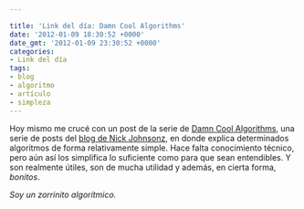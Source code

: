 ```yaml
---

title: 'Link del día: Damn Cool Algorithms'
date: '2012-01-09 18:30:52 +0000'
date_gmt: '2012-01-09 23:30:52 +0000'
categories:
- Link del día
tags:
- blog
- algoritmo
- artículo
- simpleza
---
```


Hoy mismo me crucé con un post de la serie de [Damn Cool Algorithms](http://blog.notdot.net/tag/damn-cool-algorithms), una serie de posts del [blog de Nick Johnsonz](http://blog.notdot.net/), en donde explica determinados algoritmos de forma relativamente simple. Hace falta conocimiento técnico, pero aún así los simplifica lo suficiente como para que sean entendibles. Y son realmente útiles, son de mucha utilidad y además, en cierta forma, _bonitos_.

_Soy un zorrinito algorítmico._
